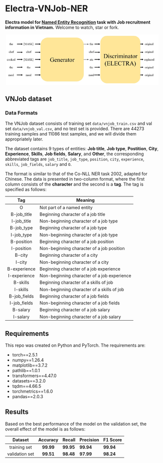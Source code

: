 # Electra-VNJob-NER

**Electra model for [Named Entity Recognition](https://en.wikipedia.org/wiki/Named-entity_recognition) task with Job recruitment information in Vietnam.**
Welcome to watch, star or fork.

<div align=center><img src="./imgs/model.png" width="500px"></div>

## VNJob dataset

### Data Formats

The VNJob dataset consists of training set `data/vnjob_train.csv` and val set `data/vnjob_val.csv`, and no test set is provided. There are 44273 training samples and 11086 test samples, and we will divide them appropriately later.

The dataset contains 9 types of entities: **Job title**, **Job type**, **Postition**, **City**, **Experience**, **Skills**, **Job fields**, **Salary**, and **Other**, the corresponding abbreviated tags are `job_title`, `job_type`, `position`, `city`, `experience`, `skills`, `job_fields`, `salary` and `O`.

The format is similar to that of the Co-NLL NER task 2002, adapted for Chinese. The data is presented in two-column format, where the first column consists of the **character** and the second is a **tag**. The tag is specified as follows:

|     Tag      | Meaning                                     |
| :----------: | ------------------------------------------- |
|      O       | Not part of a named entity                  |
| B-job_title  | Beginning character of a job title          |
| I-job_title  | Non-beginning character of a job type       |
|  B-job_type  | Beginning character of a job type           |
|  I-job_type  | Non-beginning character of a job type       |
|  B-position  | Beginning character of a job position       |
|  I-position  | Non-beginning character of a job position   |
|    B-city    | Beginning character of a city               |
|    I-city    | Non-beginning character of a city           |
| B-experience | Beginning character of a job experience     |
| I-experience | Non-beginning character of a job experience |
|   B-skills   | Beginning character of a skills of job      |
|   I-skills   | Non-beginning character of a skills of job  |
| B-job_fields | Beginning character of a job fields         |
| I-job_fields | Non-beginning character of a job fields     |
|   B-salary   | Beginning character of a job salary         |
|   I-salary   | Non-beginning character of a job salary     |

## Requirements

This repo was created on Python and PyTorch. The requirements are:

- torch==2.5.1
- numpy==1.26.4
- matplotlib==3.7.2
- pathlib==1.0.1
- transformers==4.47.0
- datasets==3.2.0
- tqdm==4.66.5
- torchmetrics==1.6.0
- pandas==2.0.3

## Results

Based on the best performance of the model on the validation set, the overall effect of the model is as follows:

|    Dataset     | Accuracy  | Recall    | Precision | F1 Score  |
| :------------: | :-------: | --------- | --------- | --------- |
|  training set  | **99.99** | **99.95** | **99.94** | **99.94** |
| validation set | **99.51** | **98.48** | **97.99** | **98.24** |
